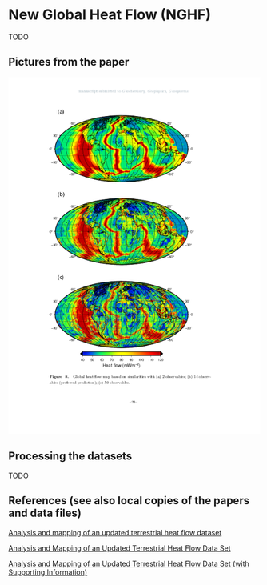 # New Global Heat Flow (NGHF)

TODO

## Pictures from the paper

![Figure 8. Global heat flow map](hfinal.Figure8.png)

## Processing the datasets

TODO

## References (see also local copies of the papers and data files)

[Analysis and mapping of an updated terrestrial heat flow dataset](https://dacemirror.sci-hub.st/journal-article/d27950c22f667566e68610ed1da4d71f/lucazeau2019.pdf)

[Analysis and Mapping of an Updated Terrestrial Heat Flow Data Set](https://hal.archives-ouvertes.fr/hal-02325104/file/hfinal.pdf)

[Analysis and Mapping of an Updated Terrestrial Heat Flow Data Set (with Supporting Information)](https://agupubs.onlinelibrary.wiley.com/doi/abs/10.1029/2019GC008389)
